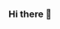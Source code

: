 ### Hi there 👋

<!--
**srinivaschiluka/srinivaschiluka** is a ✨ _special_ ✨ repository because its `README.md` (this file) appears on your GitHub profile.

Here are some ideas to get you started:

I’m currently learning Python

